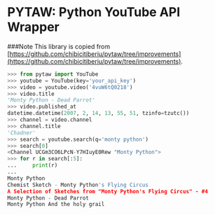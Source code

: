 # PYTAW: Python YouTube API Wrapper

###Note
This library is copied from [https://github.com/chibicitiberiu/pytaw/tree/improvements](https://github.com/chibicitiberiu/pytaw/tree/improvements).


```python
>>> from pytaw import YouTube
>>> youtube = YouTube(key='your_api_key')
>>> video = youtube.video('4vuW6tQ0218')
>>> video.title
'Monty Python - Dead Parrot'
>>> video.published_at
datetime.datetime(2007, 2, 14, 13, 55, 51, tzinfo=tzutc())
>>> channel = video.channel
>>> channel.title
'Chadner'
>>> search = youtube.search(q='monty python')
>>> search[0]
<Channel UCGm3CO6LPcN-Y7HIuyE0Rew "Monty Python">
>>> for r in search[:5]:
...     print(r)
...     
Monty Python
Chemist Sketch - Monty Python's Flying Circus
A Selection of Sketches from "Monty Python's Flying Circus" - #4
Monty Python - Dead Parrot
Monty Python And the holy grail
```
